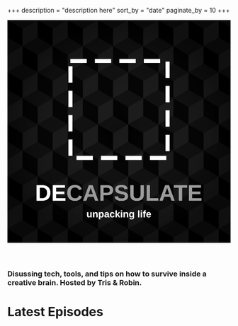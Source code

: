 +++
description = "description here"
sort_by = "date"
paginate_by = 10
+++

<div class="content flex py-2">
 
  <img class="w-48 h-48" src="logo.jpg" alt="">
  <div class="item-body px-2 ">
  </div>
  <div>
    </br>
    </br>

### Disussing tech, tools, and tips on how to survive inside a creative brain. Hosted by Tris & Robin.

  </div>
  </div>

# Latest Episodes
